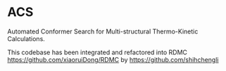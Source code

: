 # ACS
Automated Conformer Search for Multi-structural Thermo-Kinetic Calculations.

This codebase has been integrated and refactored into RDMC https://github.com/xiaoruiDong/RDMC by https://github.com/shihchengli
